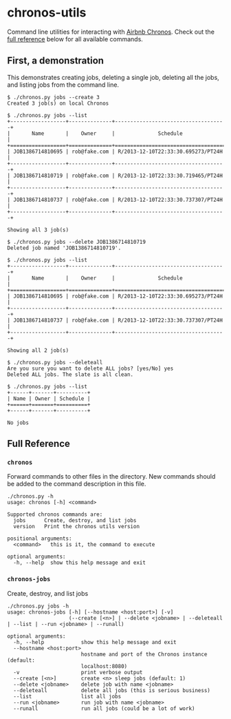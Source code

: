 chronos-utils
=============

Command line utilities for interacting with
[Airbnb Chronos](https://github.com/airbnb/chronos). Check out the [full reference](#full-reference) below for all available commands.

## First, a demonstration

This demonstrates creating jobs, deleting a single job, deleting all the jobs, and listing jobs from the command line.

    $ ./chronos.py jobs --create 3
    Created 3 job(s) on local Chronos

    $ ./chronos.py jobs --list
    +------------------+--------------+------------------------------------+
    |       Name       |    Owner     |              Schedule              |
    +==================+==============+====================================+
    | JOB1386714810695 | rob@fake.com | R/2013-12-10T22:33:30.695273/PT24H |
    +------------------+--------------+------------------------------------+
    | JOB1386714810719 | rob@fake.com | R/2013-12-10T22:33:30.719465/PT24H |
    +------------------+--------------+------------------------------------+
    | JOB1386714810737 | rob@fake.com | R/2013-12-10T22:33:30.737307/PT24H |
    +------------------+--------------+------------------------------------+

    Showing all 3 job(s)

    $ ./chronos.py jobs --delete JOB1386714810719
    Deleted job named 'JOB1386714810719'.

    $ ./chronos.py jobs --list
    +------------------+--------------+------------------------------------+
    |       Name       |    Owner     |              Schedule              |
    +==================+==============+====================================+
    | JOB1386714810695 | rob@fake.com | R/2013-12-10T22:33:30.695273/PT24H |
    +------------------+--------------+------------------------------------+
    | JOB1386714810737 | rob@fake.com | R/2013-12-10T22:33:30.737307/PT24H |
    +------------------+--------------+------------------------------------+

    Showing all 2 job(s)

    $ ./chronos.py jobs --deleteall
    Are you sure you want to delete ALL jobs? [yes/No] yes
    Deleted ALL jobs. The slate is all clean.

    $ ./chronos.py jobs --list
    +------+-------+----------+
    | Name | Owner | Schedule |
    +======+=======+==========+
    +------+-------+----------+

    No jobs

## Full Reference

### `chronos`

Forward commands to other files in the directory. New commands should be added
to the command description in this file.

```
./chronos.py -h
usage: chronos [-h] <command>

Supported chronos commands are:
  jobs      Create, destroy, and list jobs
  version   Print the chronos utils version

positional arguments:
  <command>   this is it, the command to execute

optional arguments:
  -h, --help  show this help message and exit
```

### `chronos-jobs`

Create, destroy, and list jobs

```
./chronos.py jobs -h
usage: chronos-jobs [-h] [--hostname <host:port>] [-v]
                    (--create [<n>] | --delete <jobname> | --deleteall | --list | --run <jobname> | --runall)

optional arguments:
  -h, --help            show this help message and exit
  --hostname <host:port>
                        hostname and port of the Chronos instance (default:
                        localhost:8080)
  -v                    print verbose output
  --create [<n>]        create <n> sleep jobs (default: 1)
  --delete <jobname>    delete job with name <jobname>
  --deleteall           delete all jobs (this is serious business)
  --list                list all jobs
  --run <jobname>       run job with name <jobname>
  --runall              run all jobs (could be a lot of work)
```
